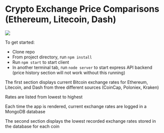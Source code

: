 # Crypto Exchange Price Comparisons (Ethereum, Litecoin, Dash)

![](https://i.gyazo.com/399bb3ecc9284ec513a3bf704e7d63b9.png)

To get started:
* Clone repo
* From project directory, run `npm install`
* Run `npm start` to start client
* In another terminal tab, run `node server` to start express API backend (price history section will not work without this running)

The first section displays current Bitcoin exchange rates for Ethereum, Litecoin, and Dash from three different sources (CoinCap, Poloniex, Kraken)

Rates are listed from lowest to highest

Each time the app is rendered, current exchange rates are logged in a MongoDB database

The second section displays the lowest recorded exchange rates stored in the database for each coin
